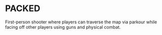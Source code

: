 # PACKED
First-person shooter where players can traverse the map via parkour while facing off other players using guns and physical combat.
